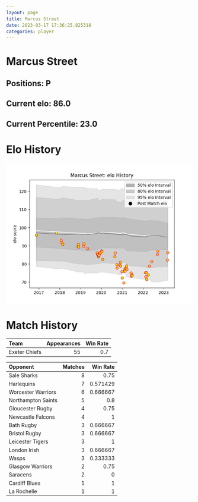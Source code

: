 ```yaml
---  
layout: page  
title: Marcus Street  
date: 2023-03-17 17:36:25.825318  
categories: player  
---
```

# Marcus Street

## Positions: P

## Current elo: 86.0

## Current Percentile: 23.0

# Elo History


![elo history](history_MarcusStreet.png)
# Match History


| Team          |   Appearances |   Win Rate |
|:--------------|--------------:|-----------:|
| Exeter Chiefs |            55 |        0.7 |

| Opponent           |   Matches |   Win Rate |
|:-------------------|----------:|-----------:|
| Sale Sharks        |         8 |   0.75     |
| Harlequins         |         7 |   0.571429 |
| Worcester Warriors |         6 |   0.666667 |
| Northampton Saints |         5 |   0.8      |
| Gloucester Rugby   |         4 |   0.75     |
| Newcastle Falcons  |         4 |   1        |
| Bath Rugby         |         3 |   0.666667 |
| Bristol Rugby      |         3 |   0.666667 |
| Leicester Tigers   |         3 |   1        |
| London Irish       |         3 |   0.666667 |
| Wasps              |         3 |   0.333333 |
| Glasgow Warriors   |         2 |   0.75     |
| Saracens           |         2 |   0        |
| Cardiff Blues      |         1 |   1        |
| La Rochelle        |         1 |   1        |